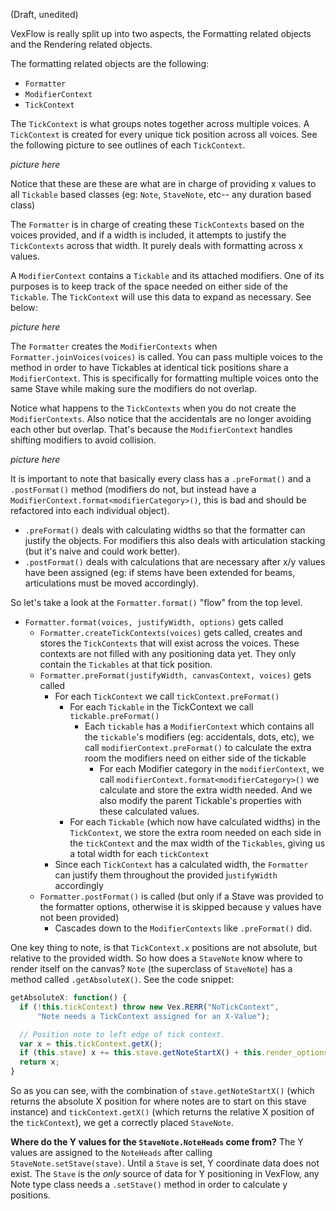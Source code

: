 (Draft, unedited)

VexFlow is really split up into two aspects, the Formatting related objects and the Rendering related objects.

The formatting related objects are the following:
* `Formatter`
* `ModifierContext`
* `TickContext`

The `TickContext` is what groups notes together across multiple voices. A `TickContext` is created for every unique tick position across all voices. See the following picture to see outlines of each `TickContext`.

*picture here*

Notice that these are these are what are in charge of providing x values to all `Tickable` based classes (eg: `Note`, `StaveNote`, etc-- any duration based class)

The `Formatter` is in charge of creating these `TickContexts` based on the voices provided, and if a width is included, it attempts to justify the `TickContexts` across that width. It purely deals with formatting across x values.

A `ModifierContext` contains a `Tickable` and its attached modifiers. One of its purposes is to keep track of the space needed on either side of the `Tickable`. The `TickContext` will use this data to expand as necessary. See below:

*picture here*

The `Formatter` creates the `ModifierContexts` when `Formatter.joinVoices(voices)` is called. You can pass multiple voices to the method in order to have Tickables at identical tick positions share a `ModifierContext`. This is specifically for formatting multiple voices onto the same Stave while making sure the modifiers do not overlap.

Notice what happens to the `TickContexts` when you do not create the `ModifierContexts`. Also notice that the accidentals are no longer avoiding each other but overlap. That's because the `ModifierContext` handles shifting modifiers to avoid collision.

*picture here*

It is important to note that basically every class has a `.preFormat()` and a `.postFormat()` method (modifiers do not, but instead have a `ModifierContext.format<modifierCategory>()`, this is bad and should be refactored into each individual object).
* `.preFormat()` deals with calculating widths so that the formatter can justify the objects. For modifiers this also deals with articulation stacking (but it's naive and could work better).
* `.postFormat()` deals with calculations that are necessary after x/y values have been assigned (eg: if stems have been extended for beams, articulations must be moved accordingly).

So let's take a look at the `Formatter.format()` "flow" from the top level.
* `Formatter.format(voices, justifyWidth, options)` gets called
  * `Formatter.createTickContexts(voices)` gets called, creates and stores the `TickContexts` that will exist across the voices. These contexts are not filled with any positioning data yet. They only contain the `Tickables` at that tick position.
  * `Formatter.preFormat(justifyWidth, canvasContext, voices)` gets called
    * For each `TickContext` we call `tickContext.preFormat()`
      * For each `Tickable` in the TickContext we call `tickable.preFormat()`
        * Each `tickable` has a `ModifierContext` which contains all the `tickable`'s modifiers (eg: accidentals, dots, etc), we call `modifierContext.preFormat()` to calculate the extra room the modifiers need on either side of the tickable
          * For each Modifier category in the `modifierContext`, we call `modifierContext.format<modifierCategory>()` we calculate and store the extra width needed. And we also modify the parent Tickable's properties with these calculated values.
      * For each `Tickable` (which now have calculated widths) in the `TickContext`,  we store the extra room needed on each side in the `tickContext` and the max width of the `Tickables`, giving us a total width for each `tickContext`
    * Since each `TickContext` has a calculated width, the `Formatter` can justify them throughout the provided j`ustifyWidth` accordingly
  * `Formatter.postFormat()` is called (but only if a Stave was provided to the formatter options, otherwise it is skipped because y values have not been provided)
    * Cascades down to the `ModifierContexts` like `.preFormat()` did.

One key thing to note, is that `TickContext.x` positions are not absolute, but relative to the provided width. So how does a `StaveNote` know where to render itself on the canvas? `Note` (the superclass of `StaveNote`) has a method called `.getAbsoluteX()`. See the code snippet:

```javascript
getAbsoluteX: function() {
  if (!this.tickContext) throw new Vex.RERR("NoTickContext",
      "Note needs a TickContext assigned for an X-Value");

  // Position note to left edge of tick context.
  var x = this.tickContext.getX();
  if (this.stave) x += this.stave.getNoteStartX() + this.render_options.stave_padding;
  return x;
}
```

So as you can see, with the combination of `stave.getNoteStartX()` (which returns the absolute X position for where notes are to start on this stave instance) and `tickContext.getX()` (which returns the relative X position of the `tickContext`), we get a correctly placed `StaveNote`.

**Where do the Y values for the `StaveNote.NoteHeads` come from?**
The Y values are assigned to the `NoteHeads` after calling `StaveNote.setStave(stave)`. Until a `Stave` is set, Y coordinate data does not exist. The `Stave` is the *only* source of data for Y positioning in VexFlow, any Note type class needs a `.setStave()` method in order to calculate y positions.